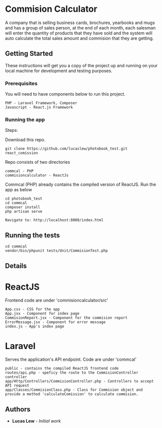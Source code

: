 # Commision Calculator

A company that is selling business cards, brochures, yearbooks and mugs and has a group of sales person, at the end of each month, each salesman will enter the quantity of products that they have sold and the system will auto calculate the total sales amount and commision that they are getting.

## Getting Started

These instructions will get you a copy of the project up and running on your local machine for development and testing purposes.

### Prerequisites

You will need to have components below to run this project.

```
PHP - Laravel Framework, Composer
Javascript - React.js Framework
```

### Running the app

Steps:

Download this repo.

```
git clone https://github.com/lucaslew/photobook_test.git react_comission
```

Repo consists of two directories

```
commcal - PHP
commisioncalculator - ReactJs
```

Commcal (PHP) already contains the compiled version of ReactJS. Run the app as below

```
cd photobook_test
cd commcal
composer install
php artisan serve

Navigate to: http://localhost:8000/index.html
```

## Running the tests

```
cd commcal
vendor/bin/phpunit tests/Unit/CommisionTest.php
```

## Details

# ReactJS 
Frontend code are under 'commisioncalculator/src'
```
App.css - CSS for the app
App.jsx - Component for index page
CommisionReport.jsx - Component for the commision report
ErrorMessage.jsx - Component for error message
index.js - App's index page
```

# Laravel 
Serves the application's API endpoint. Code are under 'commcal'
```
public - contains the compiled ReactJS frontend code
routes/api.php - speficy the route to the CommisionController controller
app/Http/Controllers/CommisionController.php - Controllers to accept API request
app/Classes/CommisionClass.php - Class for Commision object and provide a method 'calculateComission' to calculate commision.
```

## Authors

* **Lucas Lew** - *Initial work*

